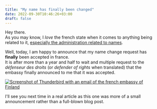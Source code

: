```yaml
---
title: "My name has finally been changed"
date: 2022-09-30T10:46:26+03:00
draft: false
---
```


Hey there.  
As you may know, I *love* the french state when it comes to anything being related to it, [especially the administration related to names](https://jae.fi/blog/2022/08/30/changing-names-in-france/).

Well, today, I am happy to announce that my name change request has **finally** been accepted in france.  
It is after more than a year and half to wait and multiple request to the *défenseur des droits* (or *defender of rights* when translated) that the embassy finally announced to me that it was accepted.

[![Screenshot of Thunderbird with an email of the french embassy of Finland](https://bm.jae.fi/web/name5.png)](https://bm.jae.fi/web/name5.png)

I'll see you next time in a real article as this one was more of a small announcement rather than a full-blown blog post.

